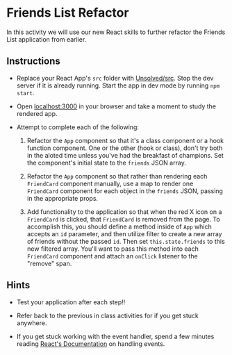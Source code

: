 # Friends List Refactor

In this activity we will use our new React skills to further refactor the Friends List application from earlier.

## Instructions

* Replace your React App's `src` folder with [Unsolved/src](Unsolved/src). Stop the dev server if it is already running. Start the app in dev mode by running `npm start`.

* Open [localhost:3000](http://localhost:3000) in your browser and take a moment to study the rendered app.

* Attempt to complete each of the following:
  
  1. Refactor the `App` component so that it's a class component or a hook function component.  One or the other (hook or class), don't try both in the aloted time unless you've had the breakfast of champions. Set the component's initial state to the `friends` JSON array. 
   
  2. Refactor the `App` component so that rather than rendering each `FriendCard` component manually, use a map to render one `FriendCard` component for each object in the `friends` JSON, passing in the appropriate props.

  3. Add functionality to the application so that when the red X icon on a `FriendCard` is clicked, that `FriendCard` is removed from the page. To accomplish this, you should define a method inside of `App` which accepts an `id` parameter, and then utilize filter to create a new array of friends without the passed `id`. Then set `this.state.friends` to this new filtered array. You'll want to pass this method into each `FriendCard` component and attach an `onClick` listener to the "remove" span.

## Hints

* Test your application after each step!!

* Refer back to the previous in class activities for if you get stuck anywhere.

* If you get stuck working with the event handler, spend a few minutes reading [React's Documentation](https://facebook.github.io/react/docs/handling-events.html) on handling events. 
